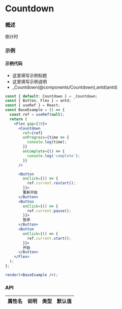 
# Countdown


### 概述

倒计时


### 示例

#### 示例代码

- 这里填写示例标题
- 这里填写示例说明
- _Countdown(@components/Countdown),antd(antd)

```jsx
const { default: Countdown } = _Countdown;
const { Button, Flex } = antd;
const { useRef } = React;
const BaseExample = () => {
  const ref = useRef(null);
  return (
    <Flex gap={10}>
      <Countdown
        ref={ref}
        onProgress={time => {
          console.log(time);
        }}
        onComplete={() => {
          console.log('complete');
        }}
      />

      <Button
        onClick={() => {
          ref.current.restart();
        }}>
        重新开始
      </Button>
      <Button
        onClick={() => {
          ref.current.pause();
        }}>
        暂停
      </Button>
      <Button
        onClick={() => {
          ref.current.start();
        }}>
        开始
      </Button>
    </Flex>
  );
};

render(<BaseExample />);

```


### API

|属性名|说明|类型|默认值|
|  ---  | ---  | --- | --- |

